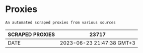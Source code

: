# Proxies
    An automated scraped proxies from various sources

| SCRAPED PROXIES | 23717            |
|-----------------|---------------------------|
| DATE            | 2023-06-23 21:47:38 GMT+3          |